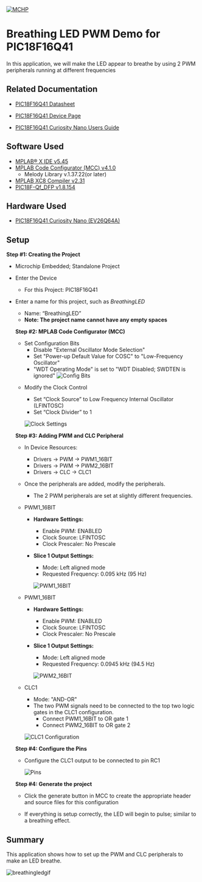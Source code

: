 [![MCHP](images/microchip.png)](https://www.microchip.com)

# Breathing LED PWM Demo for PIC18F16Q41

In this application, we will make the LED appear to breathe by using 2 PWM peripherals running at different frequencies

## Related Documentation

* [PIC18F16Q41 Datasheet](https://ww1.microchip.com/downloads/en/DeviceDoc/PIC18F06-16Q41-DataSheet-40002214C.pdf)

* [PIC18F16Q41 Device Page](https://www.microchip.com/wwwproducts/en/PIC18F16Q41)

* [PIC18F16Q41 Curiosity Nano Users Guide](https://ww1.microchip.com/downloads/en/DeviceDoc/PIC18F16Q41-Curiosity-Nano-Hardware-User-Guide-DS50003048A.pdf)

## Software Used

* [MPLAB® X IDE v5.45](https://www.microchip.com/en-us/development-tools-tools-and-software/mplab-x-ide)
* [MPLAB Code Configurator (MCC) v4.1.0](https://www.microchip.com/mplab/mplab-code-configurator)
  + Melody Library v.1.37.22(or later)
* [MPLAB XC8 Compiler v2.31](https://www.microchip.com/en-us/development-tools-tools-and-software/mplab-xc-compilers)
* [PIC18F-Qf_DFP v1.8.154](https://packs.download.microchip.com)

## Hardware Used

* [PIC18F16Q41 Curiosity Nano (EV26Q64A)](https://www.microchip.com/DevelopmentTools/ProductDetails/PartNO/EV26Q64A)

## Setup

**Step #1: Creating the Project**
+ Microchip Embedded; Standalone Project
+ Enter the Device
  + For this Project: PIC18F16Q41
+ Enter a name for this project, such as *BreathingLED*
  + Name: “BreathingLED”
  + **Note: The project name cannot have any empty spaces**


  **Step #2: MPLAB Code Configurator (MCC)**

  * Set Configuration Bits
    + Disable "External Oscillator Mode Selection"
    + Set "Power-up Default Value for COSC" to "Low-Frequency Oscillator"
    + "WDT Operating Mode" is set to "WDT Disabled; SWDTEN is ignored"
    ![Config Bits](images/Picture6.PNG)

  +	Modify the Clock Control
    +	Set “Clock Source” to Low Frequency Internal Oscillator (LFINTOSC)
    + Set “Clock Divider” to 1

    ![Clock Settings](images/Picture1.PNG)


  **Step #3: Adding PWM and CLC Peripheral**
  + In Device Resources:
      + Drivers &rarr; PWM &rarr; PWM1_16BIT
      + Drivers &rarr; PWM &rarr; PWM2_16BIT
      + Drivers &rarr; CLC &rarr; CLC1
  + Once the peripherals are added, modify the peripherals.
    + The 2 PWM peripherals are set at slightly different frequencies.
  + PWM1_16BIT
    + **Hardware Settings:**
      + Enable PWM: ENABLED
      + Clock Source: LFINTOSC
      + Clock Prescaler: No Prescale
    + **Slice 1 Output Settings:**
      + Mode: Left aligned mode
      + Requested Frequency: 0.095 kHz (95 Hz)

      ![PWM1_16BIT](images/Picture2.PNG)

  + PWM1_16BIT
    + **Hardware Settings:**
      + Enable PWM: ENABLED
      + Clock Source: LFINTOSC
      + Clock Prescaler: No Prescale
    + **Slice 1 Output Settings:**
      + Mode: Left aligned mode
      + Requested Frequency: 0.0945 kHz (94.5 Hz)

      ![PWM2_16BIT](images/Picture3.PNG)


  + CLC1
    + Mode: "AND-OR"
    + The two PWM signals need to be connected to the top two logic gates in the CLC1 configuration.
      + Connect PWM1_16BIT to OR gate 1
      + Connect PWM2_16BIT to OR gate 2

    ![CLC1 Configuration](images/Picture4.PNG)


  **Step #4: Configure the Pins**
  + Configure the CLC1 output to be connected to pin RC1

    ![Pins](images/Picture5.PNG)


  **Step #4: Generate the project**
  + Click the generate button in MCC to create the appropriate header and source files for this configuration


  + If everything is setup correctly, the LED will begin to pulse; similar to a breathing effect.


## Summary

This application shows how to set up the PWM and CLC peripherals to make an LED breathe.

![breathingledgif](images/LEDbreathing.gif)
